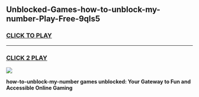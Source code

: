 
## Unblocked-Games-how-to-unblock-my-number-Play-Free-9qls5
<h3>
<a href="https://premium76.site?title=how-to-unblock-my-number&ref=12A">CLICK TO PLAY</a></h3>
<hr>

<h3>
<a href="https://premium76.site?title=how-to-unblock-my-number&ref=12A">CLICK 2 PLAY</a>
  
</h3>

<a href="https://premium76.site?title=how-to-unblock-my-number&ref=12A"><img src="https://clearcache.store/games.png"></a>


**how-to-unblock-my-number games unblocked: Your Gateway to Fun and Accessible Online Gaming**
